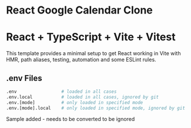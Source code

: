 # React Google Calendar Clone
# React + TypeScript + Vite + Vitest

This template provides a minimal setup to get React working in Vite with HMR, path aliases, testing, automation and some ESLint rules.

## .env Files

```bash
.env                 # loaded in all cases
.env.local           # loaded in all cases, ignored by git
.env.[mode]          # only loaded in specified mode
.env.[mode].local    # only loaded in specified mode, ignored by git
```

Sample added - needs to be converted to be ignored
